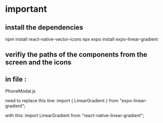 # important


## install the dependencies
npm install react-native-vector-icons
npx expo install expo-linear-gradient

## verifiy the paths of the components from the screen and the icons


## in file :
PhoneModal.js

need to replace this line:
import { LinearGradient } from "expo-linear-gradient";

with this:
import LinearGradient from "react-native-linear-gradient";
